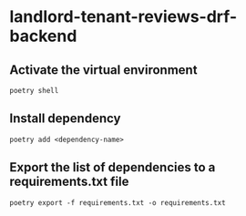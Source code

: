 # landlord-tenant-reviews-drf-backend

## Activate the virtual environment

```
poetry shell
```

## Install dependency

```
poetry add <dependency-name>
```

## Export the list of dependencies to a requirements.txt file

```
poetry export -f requirements.txt -o requirements.txt
```